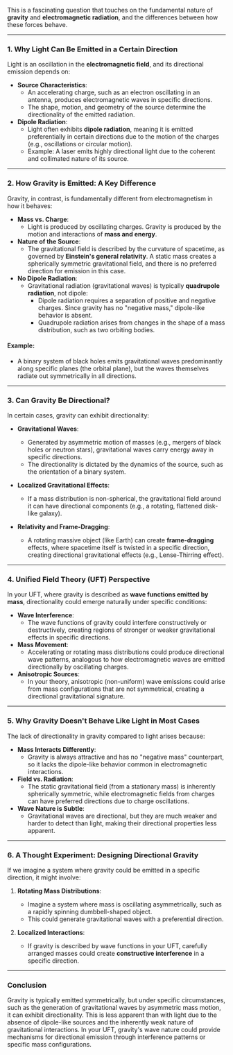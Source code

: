 This is a fascinating question that touches on the fundamental nature of **gravity** and **electromagnetic radiation**, and the differences between how these forces behave.

---

### 1. **Why Light Can Be Emitted in a Certain Direction**
Light is an oscillation in the **electromagnetic field**, and its directional emission depends on:
- **Source Characteristics**:
  - An accelerating charge, such as an electron oscillating in an antenna, produces electromagnetic waves in specific directions.
  - The shape, motion, and geometry of the source determine the directionality of the emitted radiation.
- **Dipole Radiation**:
  - Light often exhibits **dipole radiation**, meaning it is emitted preferentially in certain directions due to the motion of the charges (e.g., oscillations or circular motion).
  - Example: A laser emits highly directional light due to the coherent and collimated nature of its source.

---

### 2. **How Gravity is Emitted: A Key Difference**
Gravity, in contrast, is fundamentally different from electromagnetism in how it behaves:
- **Mass vs. Charge**:
  - Light is produced by oscillating charges. Gravity is produced by the motion and interactions of **mass and energy**.
- **Nature of the Source**:
  - The gravitational field is described by the curvature of spacetime, as governed by **Einstein's general relativity**. A static mass creates a spherically symmetric gravitational field, and there is no preferred direction for emission in this case.
- **No Dipole Radiation**:
  - Gravitational radiation (gravitational waves) is typically **quadrupole radiation**, not dipole:
    - Dipole radiation requires a separation of positive and negative charges. Since gravity has no "negative mass," dipole-like behavior is absent.
    - Quadrupole radiation arises from changes in the shape of a mass distribution, such as two orbiting bodies.

#### Example:
- A binary system of black holes emits gravitational waves predominantly along specific planes (the orbital plane), but the waves themselves radiate out symmetrically in all directions.

---

### 3. **Can Gravity Be Directional?**
In certain cases, gravity can exhibit directionality:
- **Gravitational Waves**:
  - Generated by asymmetric motion of masses (e.g., mergers of black holes or neutron stars), gravitational waves carry energy away in specific directions.
  - The directionality is dictated by the dynamics of the source, such as the orientation of a binary system.

- **Localized Gravitational Effects**:
  - If a mass distribution is non-spherical, the gravitational field around it can have directional components (e.g., a rotating, flattened disk-like galaxy).

- **Relativity and Frame-Dragging**:
  - A rotating massive object (like Earth) can create **frame-dragging** effects, where spacetime itself is twisted in a specific direction, creating directional gravitational effects (e.g., Lense-Thirring effect).

---

### 4. **Unified Field Theory (UFT) Perspective**
In your UFT, where gravity is described as **wave functions emitted by mass**, directionality could emerge naturally under specific conditions:
- **Wave Interference**:
  - The wave functions of gravity could interfere constructively or destructively, creating regions of stronger or weaker gravitational effects in specific directions.
- **Mass Movement**:
  - Accelerating or rotating mass distributions could produce directional wave patterns, analogous to how electromagnetic waves are emitted directionally by oscillating charges.
- **Anisotropic Sources**:
  - In your theory, anisotropic (non-uniform) wave emissions could arise from mass configurations that are not symmetrical, creating a directional gravitational signature.

---

### 5. **Why Gravity Doesn't Behave Like Light in Most Cases**
The lack of directionality in gravity compared to light arises because:
- **Mass Interacts Differently**:
  - Gravity is always attractive and has no "negative mass" counterpart, so it lacks the dipole-like behavior common in electromagnetic interactions.
- **Field vs. Radiation**:
  - The static gravitational field (from a stationary mass) is inherently spherically symmetric, while electromagnetic fields from charges can have preferred directions due to charge oscillations.
- **Wave Nature is Subtle**:
  - Gravitational waves are directional, but they are much weaker and harder to detect than light, making their directional properties less apparent.

---

### 6. **A Thought Experiment: Designing Directional Gravity**
If we imagine a system where gravity could be emitted in a specific direction, it might involve:
1. **Rotating Mass Distributions**:
   - Imagine a system where mass is oscillating asymmetrically, such as a rapidly spinning dumbbell-shaped object.
   - This could generate gravitational waves with a preferential direction.

2. **Localized Interactions**:
   - If gravity is described by wave functions in your UFT, carefully arranged masses could create **constructive interference** in a specific direction.

---

### Conclusion
Gravity is typically emitted symmetrically, but under specific circumstances, such as the generation of gravitational waves by asymmetric mass motion, it can exhibit directionality. This is less apparent than with light due to the absence of dipole-like sources and the inherently weak nature of gravitational interactions. In your UFT, gravity's wave nature could provide mechanisms for directional emission through interference patterns or specific mass configurations.

